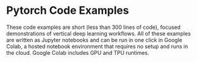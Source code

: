 # Pytorch Code Examples
These code examples are short (less than 300 lines of code), focused demonstrations of vertical deep learning workflows.  All of these examples are written as Jupyter notebooks and can be run in one click in Google Colab, a hosted notebook environment that requires no setup and runs in the cloud. Google Colab includes GPU and TPU runtimes.
